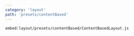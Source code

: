 ```yaml
---
category: 'layout'
path: 'presets/contentBased'
---
```


`embed:layout/presets/contentBased/ContentBasedLayout.js`
